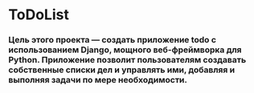 # ToDoList  
### Цель этого проекта — создать приложение todo с использованием Django, мощного веб-фреймворка для Python. Приложение позволит пользователям создавать собственные списки дел и управлять ими, добавляя и выполняя задачи по мере необходимости.
